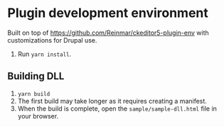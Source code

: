 # Plugin development environment

Built on top of https://github.com/Reinmar/ckeditor5-plugin-env with
customizations for Drupal use.

1. Run `yarn install`.

## Building DLL
1. `yarn build`
1. The first build may take longer as it requires creating a manifest.
1. When the build is complete, open the `sample/sample-dll.html` file in your
 browser.